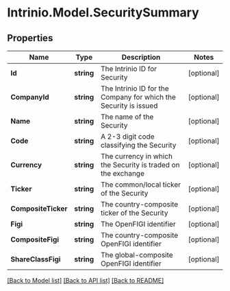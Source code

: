 # Intrinio.Model.SecuritySummary
## Properties

Name | Type | Description | Notes
------------ | ------------- | ------------- | -------------
**Id** | **string** | The Intrinio ID for Security | [optional] 
**CompanyId** | **string** | The Intrinio ID for the Company for which the Security is issued | [optional] 
**Name** | **string** | The name of the Security | [optional] 
**Code** | **string** | A 2-3 digit code classifying the Security | [optional] 
**Currency** | **string** | The currency in which the Security is traded on the exchange | [optional] 
**Ticker** | **string** | The common/local ticker of the Security | [optional] 
**CompositeTicker** | **string** | The country-composite ticker of the Security | [optional] 
**Figi** | **string** | The OpenFIGI identifier | [optional] 
**CompositeFigi** | **string** | The country-composite OpenFIGI identifier | [optional] 
**ShareClassFigi** | **string** | The global-composite OpenFIGI identifier | [optional] 

[[Back to Model list]](../README.md#documentation-for-models) [[Back to API list]](../README.md#documentation-for-api-endpoints) [[Back to README]](../README.md)

